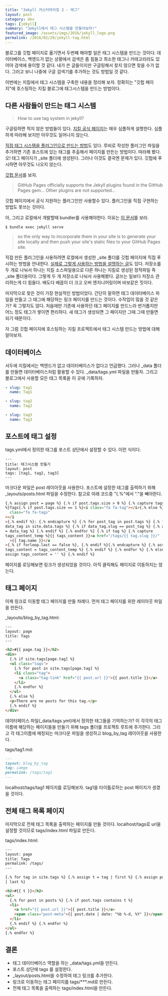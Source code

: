 ```yaml
---
title: "Jekyll 커스터마이징 2 - 태그"
layout: post
category: dev
tags: [jekyll]
summary: "Jekyll에서 태그 시스템을 만들어보자!"
featured_image: /assets/imgs/2016/jekyll_logo.png
permalink: /2016/02/29/jekyll-tag.html
---
```


블로그를 깃헙 페이지로 옮기면서 두번째 해야할 일은 태그 시스템을 만드는 것이다.
데이터베이스, 백엔드가 없는 상황에서 검색은 좀 힘들고 최소한 태그나 카테고리라도 있어야
검색에 용이할 것 같다. 내가 쓴 글들이지만 구글링해서 찾지 않으면 찾을 수가 없다.
그러고 보니 나중에 구글 검색기를 추가하는 것도 방법일 것 같다.

이번에는 지킬에서 태그 시스템을 구축한 내용을 정리해 보자.
정확히는 "깃헙 페이지"에 호스팅하는 지킬 블로그에 태그시스템을 만드는 방법이다.

## 다른 사람들이 만드는 태그 시스템

> How to use tag system in jekyll?

구글링하면 적지 않은 방법들이 있다.
[지킬 공식 페이지](https://jekyllrb.com/docs/plugins/#tags)는 매우 심플하게 설명한다.
심플하게 따라해 보지만 아무것도 일어나지 않는다.

[직접 태그 시스템을 플러그인으로 만드는 방법](http://charliepark.org/tags-in-jekyll/)도 있다.
루비로 작성한 플러그인 파일을 추가하면 기존 포스트에 있는 태그를 추출해서 페이지를 만든는 방법이다.
따라해 봤다. 오! 태그 페이지가 \_site 폴더에 생성된다.
그러나 이것도 결국엔 문제가 있다.
깃헙에 푸시하면 아무것도 나오지 않는다.

[깃헙 문서](https://help.github.com/articles/adding-jekyll-plugins-to-a-github-pages-site/)를 보자.

> GitHub Pages officially supports the Jekyll plugins found in the GitHub Pages gem...
> Other plugins are not supported...

깃헙 페이지에서 공식 지원하는 플러그인만 사용할수 있다.
플러그인을 직접 구현하는 방법도 못쓰는 것이다.

아, 그리고 로컬에서 개발할때 bundler를 사용해야한다.
이유는 [이 문서](https://help.github.com/articles/setting-up-your-pages-site-locally-with-jekyll/)를 보라.

```
$ bundle exec jekyll serve
```

> so the only way to incorporate them in your site is
> to generate your site locally and then push your site's static files to your GitHub Pages site.

직접 만든 플러그인을 사용하려면 로컬에서 생성한 \_site 폴더를 깃헙 페이지에 직접 푸시하는 방법을 안내한다.
[실제로 그렇게 사용하는 방법을 설명하는 글](http://charliepark.org/jekyll-with-plugins/)도 있다.
저장소를 두 개로 나눠서 하나는 지킬 소스파일용으로 다른 하나는 지킬로 생성된 정적파일 즉 \_site 폴더용이다.
그렇게 두 개 저장소로 나눠서 사용해봤다. 글쓰는 일보다 저장소 관리하는게 더 힘들다.
배도다 배꼽이 더 크고 오버 엔지니어링이며 바보같은 짓이다.

마지막으로 찾은 것이 가장 현실적인 방법이었다. 간단히 말하면 태그 데이터베이스 파일을 만들고
그 태그에 해당하는 링크 페이지를 만드는 것이다. 수작업이 많을 것 같은가? 꼭 그렇지도 않다.
처음에만 기존에 사용하던 태그 페이지를 만드느라 번거롭지만 어느 정도 태그가 쌓이면 편리하다.
새 태그가 생성되면 그 페이지만 그때 그때 만들면 되기 때문이다.

자 그럼 깃헙 페이지에 호스팅하는 지킬 프로젝트에서 태그 시스템 만드는 방법에 대해 알아보자.

## 데이터베이스

서두에 지킬에서는 백엔드가 없고 데이터베이스가 없다고 언급했다.
그러나 \_data 폴더를 만들면 데이터베이스처럼 활용할 수 있다.
\_data/tags.yml 파일을 만들자. 그리고 블로그에서 사용할 모든 태그 목록을 이 곳에 기록하자.

```yml
- slug: tag1
  name: Tag1

- slug: tag2
  name: Tag2

- slug: tag3
  name: Tag3
```

## 포스트에 태그 설정

tags.yml에서 정의한 태그를 포스트 상단에서 설정할 수 있다. 이런 식이다.

```
---
title: 태그시스템 만들기
layout: post
tags: [tag1, tag2, tag3]
---
```

마크다운 파일은 post 레이아웃을 사용한다.
포스트에 설정한 태그를 출력하기 위해 \_layouts/posts.html 파일을 수정한다.
참고로 아래 코드중 "{.%"에서 "."을 빼야한다.

```html
{.% assign post = page %} {.% if post.tags.size > 0 %} {.% capture tags_content
%}Tags{.% if post.tags.size == 1 %}<i class="fa fa-tag"></i>{.% else %}<i
  class="fa fa-tags"
></i
>{.% endif %}: {.% endcapture %} {.% for post_tag in post.tags %} {.% for
data_tag in site.data.tags %} {.% if data_tag.slug == post_tag %} {.% assign tag
= data_tag %} {.% endif %} {.% endfor %} {.% if tag %} {.% capture
tags_content_temp %}{{ tags_content }}<a href="/tags/{{ tag.slug }}/"
  >{{ tag.name }}</a
>{.% if forloop.last == false %}, {.% endif %}{.% endcapture %} {.% assign
tags_content = tags_content_temp %} {.% endif %} {.% endfor %} {.% else %} {.%
assign tags_content = '' %} {.% endif %}
```

페이지를 로딩해보면 링크가 생성되었을 것이다. 아직 클릭해도 페이지로 이동하지는 않는다.

## 태그 페이지

이제 링크로 이동할 태그 페이지를 만들 차례다. 먼저 태그 페이지를 위한 레이아웃 파일을 만든다.

\_layouts/blog_by_tag.html:

```html
---
layout: page
title: Tags
---

<h2>#{{ page.tag }}</h2>
<div>
  {.% if site.tags[page.tag] %}
  <ul class="tags">
    {.% for post in site.tags[page.tag] %}
    <li class="tag">
      <a class="tag-link" href="{{ post.url }}">{{ post.title }}</a>
    </li>
    {.% endfor %}
  </ul>
  {.% else %}
  <p>There are no posts for this tag.</p>
  {.% endif %}
</div>
```

데이터페이스 파일(\_data/tags.yml)에서 정의한 태그들을 기억하는가?
이 각각의 태그 이름에 해당하는 페이지들을 만들기 위해 tags 폴더를 프로젝트 루트에 추가한다.
그리고 각 태그이름에 매칭되는 마크다운 파일을 생성하고 blog_by_tag 레이아웃을 사용한다.

tags/tag1.md:

```markdown
---
layout: blog_by_tag
tag: iamge
permalink: /tags/tag1
---
```

localhost/tags/tag1 페이지를 로딩해보자. tag1을 타이틀로하는 post 페이지가 생겼을 것이다.

## 전체 태그 목록 페이지

마지막으로 전체 태그 목록을 출력하는 페이지를 만들 것이다.
localhost/tags로 url을 설정할 것이므로 tags/index.html 파일로 만든다.

tags/index.html:

```html
---
layout: page
title: Tags
permalink: /tags/
---

{.% for tag in site.tags %} {.% assign t = tag | first %} {.% assign posts = tag
| last %}

<h2>#{{ t }}</h2>
<ul>
  {.% for post in posts %} {.% if post.tags contains t %}
  <li>
    <a href="{{ post.url }}">{{ post.title }}</a>
    <span class="post-meta">{{ post.date | date: "%b %-d, %Y" }}</span>
  </li>
  {.% endif %} {.% endfor %}
</ul>
{.% endfor %}
```

## 결론

- 태그 데이터베이스 역할을 하는 \_data/tags.yml을 만든다.
- 포스트 상단에 tags 를 설정한다.
- \_layout/posts.html을 수정하여 태그 링크를 추가한다.
- 링크로 이동하는 태그 페이지를 tags/\*\*\*.md로 만든다.
- 전체 태그 목록을 출력하는 tags/index.html을 만든다.
